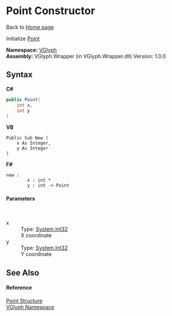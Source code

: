 # Point Constructor 
Back to <a href="Home.md">Home page</a> 

Initialize <a href="T_VGlyph_Point.md">Point</a>

**Namespace:**&nbsp;<a href="N_VGlyph.md">VGlyph</a><br />**Assembly:**&nbsp;VGlyph.Wrapper (in VGlyph.Wrapper.dll) Version: 1.0.0

## Syntax

**C#**<br />
``` C#
public Point(
	int x,
	int y
)
```

**VB**<br />
``` VB
Public Sub New ( 
	x As Integer,
	y As Integer
)
```

**F#**<br />
``` F#
new : 
        x : int * 
        y : int -> Point
```


#### Parameters
&nbsp;<dl><dt>x</dt><dd>Type: <a href="http://msdn2.microsoft.com/en-us/library/td2s409d" target="_blank">System.Int32</a><br />X coordinate</dd><dt>y</dt><dd>Type: <a href="http://msdn2.microsoft.com/en-us/library/td2s409d" target="_blank">System.Int32</a><br />Y coordinate</dd></dl>

## See Also


#### Reference
<a href="T_VGlyph_Point.md">Point Structure</a><br /><a href="N_VGlyph.md">VGlyph Namespace</a><br />